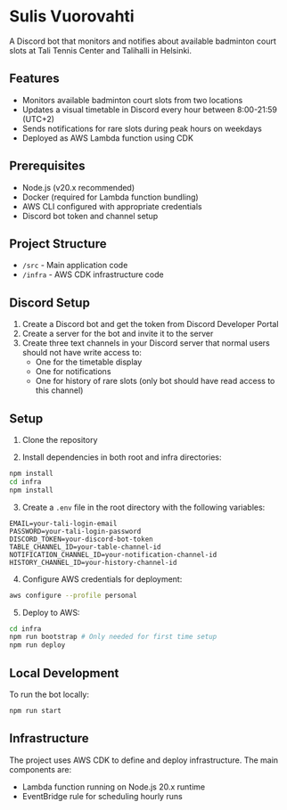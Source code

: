# Sulis Vuorovahti

A Discord bot that monitors and notifies about available badminton court slots at Tali Tennis Center and Talihalli in Helsinki.

## Features

- Monitors available badminton court slots from two locations
- Updates a visual timetable in Discord every hour between 8:00-21:59 (UTC+2)
- Sends notifications for rare slots during peak hours on weekdays
- Deployed as AWS Lambda function using CDK

## Prerequisites

- Node.js (v20.x recommended)
- Docker (required for Lambda function bundling)
- AWS CLI configured with appropriate credentials
- Discord bot token and channel setup

## Project Structure

- `/src` - Main application code
- `/infra` - AWS CDK infrastructure code


## Discord Setup

1. Create a Discord bot and get the token from Discord Developer Portal
2. Create a server for the bot and invite it to the server
3. Create three text channels in your Discord server that normal users should not have write access to:
   - One for the timetable display
   - One for notifications
   - One for history of rare slots (only bot should have read access to this channel)

## Setup

1. Clone the repository

2. Install dependencies in both root and infra directories:

```bash
npm install
cd infra
npm install
```

3. Create a `.env` file in the root directory with the following variables:

```
EMAIL=your-tali-login-email
PASSWORD=your-tali-login-password
DISCORD_TOKEN=your-discord-bot-token
TABLE_CHANNEL_ID=your-table-channel-id
NOTIFICATION_CHANNEL_ID=your-notification-channel-id
HISTORY_CHANNEL_ID=your-history-channel-id
```

4. Configure AWS credentials for deployment:

```bash
aws configure --profile personal
```

5. Deploy to AWS:

```bash
cd infra
npm run bootstrap # Only needed for first time setup
npm run deploy
```

## Local Development

To run the bot locally:

```bash
npm run start
```

## Infrastructure

The project uses AWS CDK to define and deploy infrastructure. The main components are:

- Lambda function running on Node.js 20.x runtime
- EventBridge rule for scheduling hourly runs

